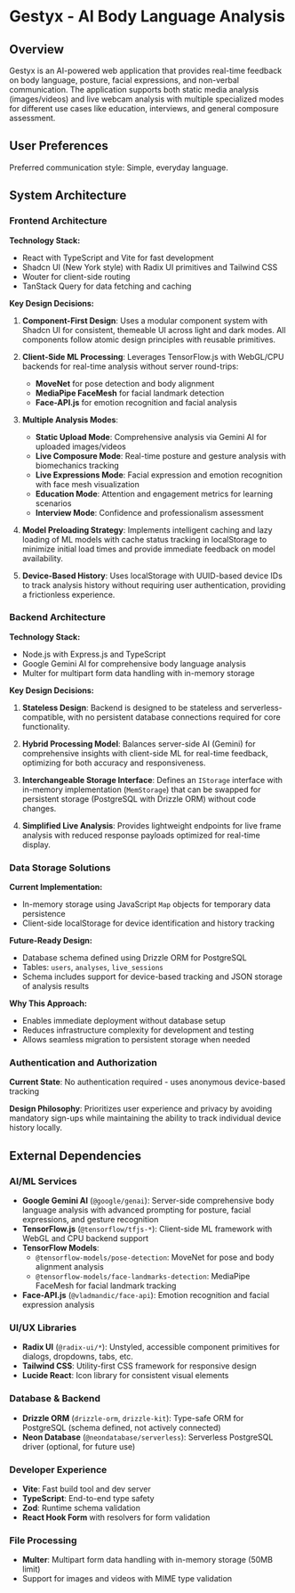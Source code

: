 # Gestyx - AI Body Language Analysis

## Overview

Gestyx is an AI-powered web application that provides real-time feedback on body language, posture, facial expressions, and non-verbal communication. The application supports both static media analysis (images/videos) and live webcam analysis with multiple specialized modes for different use cases like education, interviews, and general composure assessment.

## User Preferences

Preferred communication style: Simple, everyday language.

## System Architecture

### Frontend Architecture

**Technology Stack:**
- React with TypeScript and Vite for fast development
- Shadcn UI (New York style) with Radix UI primitives and Tailwind CSS
- Wouter for client-side routing
- TanStack Query for data fetching and caching

**Key Design Decisions:**

1. **Component-First Design**: Uses a modular component system with Shadcn UI for consistent, themeable UI across light and dark modes. All components follow atomic design principles with reusable primitives.

2. **Client-Side ML Processing**: Leverages TensorFlow.js with WebGL/CPU backends for real-time analysis without server round-trips:
   - **MoveNet** for pose detection and body alignment
   - **MediaPipe FaceMesh** for facial landmark detection
   - **Face-API.js** for emotion recognition and facial analysis

3. **Multiple Analysis Modes**:
   - **Static Upload Mode**: Comprehensive analysis via Gemini AI for uploaded images/videos
   - **Live Composure Mode**: Real-time posture and gesture analysis with biomechanics tracking
   - **Live Expressions Mode**: Facial expression and emotion recognition with face mesh visualization
   - **Education Mode**: Attention and engagement metrics for learning scenarios
   - **Interview Mode**: Confidence and professionalism assessment

4. **Model Preloading Strategy**: Implements intelligent caching and lazy loading of ML models with cache status tracking in localStorage to minimize initial load times and provide immediate feedback on model availability.

5. **Device-Based History**: Uses localStorage with UUID-based device IDs to track analysis history without requiring user authentication, providing a frictionless experience.

### Backend Architecture

**Technology Stack:**
- Node.js with Express.js and TypeScript
- Google Gemini AI for comprehensive body language analysis
- Multer for multipart form data handling with in-memory storage

**Key Design Decisions:**

1. **Stateless Design**: Backend is designed to be stateless and serverless-compatible, with no persistent database connections required for core functionality.

2. **Hybrid Processing Model**: Balances server-side AI (Gemini) for comprehensive insights with client-side ML for real-time feedback, optimizing for both accuracy and responsiveness.

3. **Interchangeable Storage Interface**: Defines an `IStorage` interface with in-memory implementation (`MemStorage`) that can be swapped for persistent storage (PostgreSQL with Drizzle ORM) without code changes.

4. **Simplified Live Analysis**: Provides lightweight endpoints for live frame analysis with reduced response payloads optimized for real-time display.

### Data Storage Solutions

**Current Implementation:**
- In-memory storage using JavaScript `Map` objects for temporary data persistence
- Client-side localStorage for device identification and history tracking

**Future-Ready Design:**
- Database schema defined using Drizzle ORM for PostgreSQL
- Tables: `users`, `analyses`, `live_sessions`
- Schema includes support for device-based tracking and JSON storage of analysis results

**Why This Approach:**
- Enables immediate deployment without database setup
- Reduces infrastructure complexity for development and testing
- Allows seamless migration to persistent storage when needed

### Authentication and Authorization

**Current State**: No authentication required - uses anonymous device-based tracking

**Design Philosophy**: Prioritizes user experience and privacy by avoiding mandatory sign-ups while maintaining the ability to track individual device history locally.

## External Dependencies

### AI/ML Services
- **Google Gemini AI** (`@google/genai`): Server-side comprehensive body language analysis with advanced prompting for posture, facial expressions, and gesture recognition
- **TensorFlow.js** (`@tensorflow/tfjs-*`): Client-side ML framework with WebGL and CPU backend support
- **TensorFlow Models**: 
  - `@tensorflow-models/pose-detection`: MoveNet for pose and body alignment analysis
  - `@tensorflow-models/face-landmarks-detection`: MediaPipe FaceMesh for facial landmark tracking
- **Face-API.js** (`@vladmandic/face-api`): Emotion recognition and facial expression analysis

### UI/UX Libraries
- **Radix UI** (`@radix-ui/*`): Unstyled, accessible component primitives for dialogs, dropdowns, tabs, etc.
- **Tailwind CSS**: Utility-first CSS framework for responsive design
- **Lucide React**: Icon library for consistent visual elements

### Database & Backend
- **Drizzle ORM** (`drizzle-orm`, `drizzle-kit`): Type-safe ORM for PostgreSQL (schema defined, not actively connected)
- **Neon Database** (`@neondatabase/serverless`): Serverless PostgreSQL driver (optional, for future use)

### Developer Experience
- **Vite**: Fast build tool and dev server
- **TypeScript**: End-to-end type safety
- **Zod**: Runtime schema validation
- **React Hook Form** with resolvers for form validation

### File Processing
- **Multer**: Multipart form data handling with in-memory storage (50MB limit)
- Support for images and videos with MIME type validation